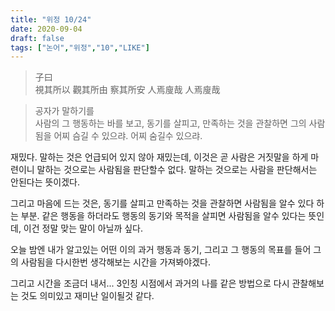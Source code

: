 ```yaml
---
title: "위정 10/24"
date: 2020-09-04
draft: false
tags: ["논어","위정","10","LIKE"]
---
```


> 子曰 </br>
> 視其所以 觀其所由 察其所安 人焉廋哉 人焉廋哉

> 공자가 말하기를 </br>
> 사람의 그 행동하는 바를 보고, 동기를 살피고,
> 만족하는 것을 관찰하면 그의 사람됨을 어찌 슴길 수 있으랴.
> 어찌 숨길수 있으랴.

재밌다. 말하는 것은 언급되어 있지 않아 재밌는데,
이것은 곧 사람은 거짓말을 하게 마련이니
말하는 것으로는 사람됨을 판단할수 없다.
말하는 것으로는 사람을 판단해서는 안된다는 뜻이겠다.

그리고 마음에 드는 것은, 동기를 살피고 만족하는 것을 관찰하면
사람됨을 알수 있다 하는 부분. 같은 행동을 하더라도
행동의 동기와 목적을 살피면 사람됨을 알수 있다는 뜻인데,
이건 정말 맞는 말이 아닐까 싶다.

오늘 밤엔 내가 알고있는 어떤 이의
과거 행동과 동기, 그리고 그 행동의 목표를 들어
그의 사람됨을 다시한번 생각해보는 시간을 가져봐야겠다.

그리고 시간을 조금더 내서... 3인칭 시점에서 과거의 나를
같은 방법으로 다시 관찰해보는 것도 의미있고 재미난 일이될것 같다.
